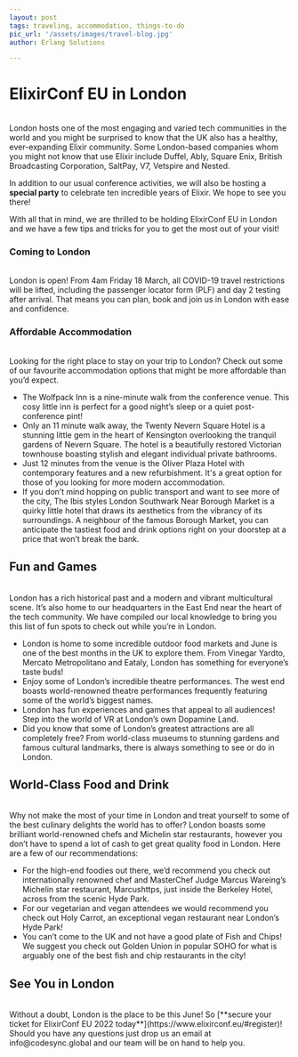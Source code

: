 ```yaml
---
layout: post
tags: traveling, accommodation, things-to-do
pic_url: '/assets/images/travel-blog.jpg'
author: Erlang Solutions

---
```


# ElixirConf EU in London
<br>
London hosts one of the most engaging and varied tech communities in the world and you might be surprised to know that the UK also has a healthy, ever-expanding Elixir community. Some London-based companies whom you might not know that use Elixir include Duffel, Ably, Square Enix, British Broadcasting Corporation, SaltPay, V7, Vetspire and Nested.

In addition to our usual conference activities, we will also be hosting a **special party** to celebrate ten incredible years of Elixir. We hope to see you there!

With all that in mind, we are thrilled to be holding ElixirConf EU in London and we have a few tips and tricks for you to get the most out of your visit!

### Coming to London
<br>
London is open! From 4am Friday 18 March, all COVID-19 travel restrictions will be lifted, including the passenger locator form (PLF) and day 2 testing after arrival. That means you can plan, book and join us in London with ease and confidence.

### Affordable Accommodation
<br>
Looking for the right place to stay on your trip to London? Check out some of our favourite accommodation options that might be more affordable than you’d expect.

* The Wolfpack Inn is a nine-minute walk from the conference venue. This cosy little inn is perfect for a good night’s sleep or a quiet post-conference pint!
* Only an 11 minute walk away, the Twenty Nevern Square Hotel is a stunning little gem in the heart of Kensington overlooking the tranquil gardens of Nevern Square. The hotel is a beautifully restored Victorian townhouse boasting stylish and elegant individual private bathrooms.
* Just 12 minutes from the venue is the Oliver Plaza Hotel with contemporary features and a new refurbishment. It's a great option for those of you looking for more modern accommodation.
* If you don’t mind hopping on public transport and want to see more of the city, The Ibis styles London Southwark Near Borough Market is a quirky little hotel that draws its aesthetics from the vibrancy of its surroundings. A neighbour of the famous Borough Market, you can anticipate the tastiest food and drink options right on your doorstep at a price that won’t break the bank.

## Fun and Games
<br>
London has a rich historical past and a modern and vibrant multicultural scene. It’s also home to our headquarters in the East End near the heart of the tech community. We have compiled our local knowledge to bring you this list of fun spots to check out while you’re in London.

* London is home to some incredible outdoor food markets and June is one of the best months in the UK to explore them. From Vinegar Yardto, Mercato Metropolitano  and Eataly, London has something for everyone’s taste buds!
* Enjoy some of London’s incredible theatre performances. The west end boasts world-renowned theatre performances frequently featuring some of the world’s biggest names.
* London has fun experiences and games that appeal to all audiences! Step into the world of VR at London’s own Dopamine Land.
* Did you know that some of London’s greatest attractions are all completely free? From world-class museums to stunning gardens and famous cultural landmarks, there is always something to see or do in London.

## World-Class Food and Drink
<br>
Why not make the most of your time in London and treat yourself to some of the best culinary delights the world has to offer? London boasts some brilliant world-renowned chefs and Michelin star restaurants, however you don’t have to spend a lot of cash to get great quality food in London. Here are a few of our recommendations:

* For the high-end foodies out there, we’d recommend you check out internationally renowned chef and MasterChef Judge Marcus Wareing’s Michelin star restaurant, Marcushttps, just inside the Berkeley Hotel, across from the scenic Hyde Park.
* For our vegetarian and vegan attendees we would recommend you check out Holy Carrot, an exceptional vegan restaurant near London’s Hyde Park!
* You can’t come to the UK and not have a good plate of Fish and Chips! We suggest you check out Golden Union in popular SOHO for what is arguably one of the best fish and chip restaurants in the city!

## See You in London
<br>
Without a doubt, London is the place to be this June! So [**secure your ticket for ElixirConf EU 2022 today**](https://www.elixirconf.eu/#register)! Should you have any questions just drop us an email at info@codesync.global and our team will be on hand to help you.
